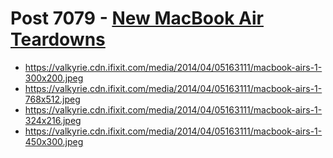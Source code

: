 # Post 7079 - [New MacBook Air Teardowns](https://www.ifixit.com/News/7079/new-macbook-air-teardowns)

- https://valkyrie.cdn.ifixit.com/media/2014/04/05163111/macbook-airs-1-300x200.jpeg
- https://valkyrie.cdn.ifixit.com/media/2014/04/05163111/macbook-airs-1-768x512.jpeg
- https://valkyrie.cdn.ifixit.com/media/2014/04/05163111/macbook-airs-1-324x216.jpeg
- https://valkyrie.cdn.ifixit.com/media/2014/04/05163111/macbook-airs-1-450x300.jpeg
